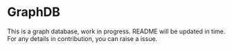 # GraphDB

This is a graph database, work in progress. README will be updated in time.
For any details in contribution, you can raise a issue.
